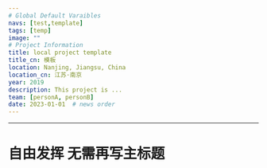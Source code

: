 ```yaml
---
# Global Default Varaibles
navs: [test,template]
tags: [temp]
image: ""
# Project Information
title: local project template
title_cn: 模板
location: Nanjing, Jiangsu, China
location_cn: 江苏·南京
year: 2019
description: This project is ... 
team: [personA, personB]
date: 2023-01-01  # news order
---
```


---

# 自由发挥 无需再写主标题
